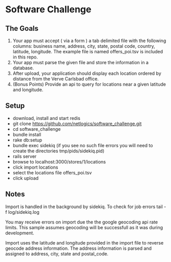 # Software Challenge
## The Goals
1. Your app must accept ( via a form ) a tab delimited file with the
   following columns: business
name, address, city, state, postal code, country, latitude, longitude.
The example file is named
offers_poi.tsv is included in this repo.
2. Your app must parse the given file and store the information in a
   database.
3. After upload, your application should display each location ordered
   by distance from the Verve Carlsbad office.
4. (Bonus Points) Provide an api to query for locations near a given
   latitude and longitude.

## Setup
* download, install and start redis
* git clone https://github.com/netlogics/software_challenge.git
* cd software_challenge
* bundle install
* rake db:setup
* bundle exec sidekiq (if you see no such file errors you will need to create the directories tmp/pids/sidekiq.pid)
* rails server
* browse to localhost:3000/stores/1/locations
* click import locations
* select the locations file offers_poi.tsv
* click upload

## Notes
Import is handled in the background by sidekiq. To check for job errors
tail -f log/sidekiq.log

You may receive errors on import due the the google geocoding api
rate limits. This sample assumes geocoding will be successfull as it was
during development.

Import uses the latitude and longitude provided in the import file to
reverse geocode address information. The address information is parsed
and assigned to address, city, state and postal_code.
